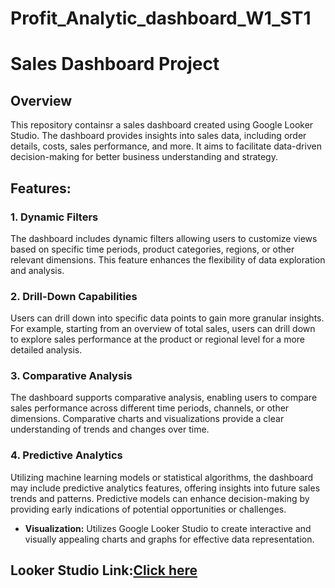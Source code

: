 # Profit_Analytic_dashboard_W1_ST1
# Sales Dashboard Project

## Overview

This repository containsr a sales dashboard created using Google Looker Studio. The dashboard provides insights into sales data, including order details, costs, sales performance, and more. It aims to facilitate data-driven decision-making for better business understanding and strategy.


## Features:

### 1. Dynamic Filters

The dashboard includes dynamic filters allowing users to customize views based on specific time periods, product categories, regions, or other relevant dimensions. This feature enhances the flexibility of data exploration and analysis.

### 2. Drill-Down Capabilities

Users can drill down into specific data points to gain more granular insights. For example, starting from an overview of total sales, users can drill down to explore sales performance at the product or regional level for a more detailed analysis.

### 3. Comparative Analysis

The dashboard supports comparative analysis, enabling users to compare sales performance across different time periods, channels, or other dimensions. Comparative charts and visualizations provide a clear understanding of trends and changes over time.

### 4. Predictive Analytics

Utilizing machine learning models or statistical algorithms, the dashboard may include predictive analytics features, offering insights into future sales trends and patterns. Predictive models can enhance decision-making by providing early indications of potential opportunities or challenges.



- **Visualization:** Utilizes Google Looker Studio to create interactive and visually appealing charts and graphs for effective data representation.


## Looker Studio Link:[Click here](https://lookerstudio.google.com/s/u1KSRtATIsk)





